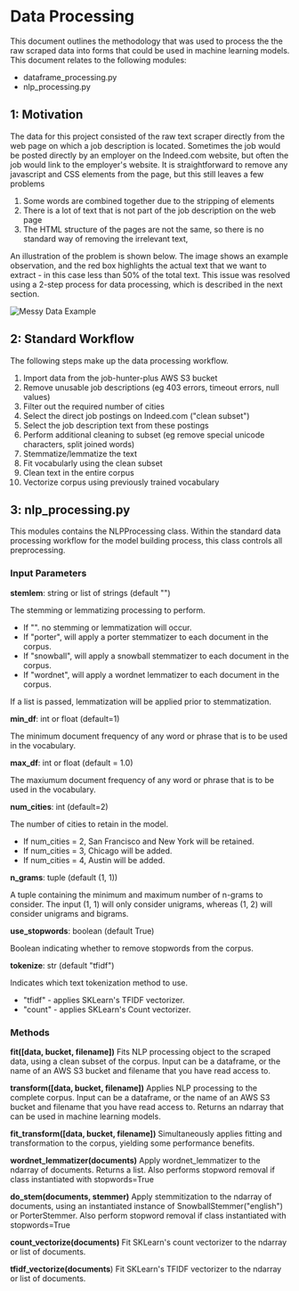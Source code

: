# Data Processing

This document outlines the methodology that was used to process the the raw scraped data into forms
that could be used in machine learning models. This document relates to the following modules:
- dataframe_processing.py
- nlp_processing.py

## 1: Motivation

The data for this project consisted of the raw text scraper directly from the web page on which a
job description is located. Sometimes the job would be posted directly by an employer on the Indeed.com
website, but often the job would link to the employer's website. It is straightforward to remove any
javascript and CSS elements from the page, but this still leaves a few problems

1. Some words are combined together due to the stripping of elements
2. There is a lot of text that is not part of the job description on the web page
3. The HTML structure of the pages are not the same, so there is no standard way of removing
the irrelevant text,

An illustration of the problem is shown below. The image shows an example observation, and the red box
highlights the actual text that we want to extract - in this case less than 50% of the total text. This
issue was resolved using a 2-step process for data processing, which is described in the next section.

![Messy Data Example](https://github.com/leeharper2425/job-hunter-plus/tree/master/images/MessyData.PNG?raw=true "Messy Data Example")


## 2: Standard Workflow

The following steps make up the data processing workflow.

1. Import data from the job-hunter-plus AWS S3 bucket
2. Remove unusable job descriptions (eg 403 errors, timeout errors, null values)
3. Filter out the required number of cities
4. Select the direct job postings on Indeed.com ("clean subset")
5. Select the job description text from these postings
6. Perform additional cleaning to subset (eg remove special unicode characters, split joined words)
7. Stemmatize/lemmatize the text
8. Fit vocabularly using the clean subset
9. Clean text in the entire corpus
10. Vectorize corpus using previously trained vocabulary

## 3: nlp_processing.py

This modules contains the NLPProcessing class. Within the standard data processing workflow for the model
building process, this class controls all preprocessing.

### Input Parameters

**stemlem**: string or list of strings (default "")

The stemming or lemmatizing processing to perform.

- If "". no stemming or lemmatization will occur.
- If "porter", will apply a porter stemmatizer to each document in the corpus.
- If "snowball", will apply a snowball stemmatizer to each document in the corpus.
- If "wordnet", will apply a wordnet lemmatizer to each document in the corpus.

If a list is passed, lemmatization will be applied prior to stemmatization.

**min_df**: int or float (default=1)

The minimum document frequency of any word or phrase that is to be used in the vocabulary.

**max_df**: int or float (default = 1.0)

The maxiumum document frequency of any word or phrase that is to be used in the vocabulary.

**num_cities**: int (default=2)

The number of cities to retain in the model.
- If num_cities = 2, San Francisco and New York will be retained.
- If num_cities = 3, Chicago will be added.
- If num_cities = 4, Austin will be added.

**n_grams**: tuple (default (1, 1))

A tuple containing the minimum and maximum number of n-grams to consider. The input (1, 1)
will only consider unigrams, whereas (1, 2) will consider unigrams and bigrams.

**use_stopwords**: boolean (default True)

Boolean indicating whether to remove stopwords from the corpus.

**tokenize**: str (default "tfidf")

Indicates which text tokenization method to use.
- "tfidf" - applies SKLearn's TFIDF vectorizer.
- "count" - applies SKLearn's Count vectorizer.

### Methods

**fit([data, bucket, filename])**
Fits NLP processing object to the scraped data, using a clean subset of the corpus.
Input can be a dataframe, or the name of an AWS S3 bucket and filename that you
have read access to.

**transform([data, bucket, filename])**
Applies NLP processing to the complete corpus. Input can be a dataframe, or the
name of an AWS S3 bucket and filename that you have read access to. Returns an ndarray
that can be used in machine learning models.

**fit_transform([data, bucket, filename])**
Simultaneously applies fitting and transformation to the corpus, yielding some performance
benefits.

**wordnet_lemmatizer(documents)**
Apply wordnet_lemmatizer to the ndarray of documents. Returns a list. Also performs stopword
removal if class instantiated with stopwords=True

**do_stem(documents, stemmer)**
Apply stemmitization to the ndarray of documents, using an instantiated instance of SnowballStemmer("english") or
PorterStemmer. Also perform stopword removal if class instantiated with stopwords=True

**count_vectorize(documents)**
Fit SKLearn's count vectorizer to the ndarray or list of documents.

**tfidf_vectorize(documents**)
Fit SKLearn's TFIDF vectorizer to the ndarray or list of documents.
